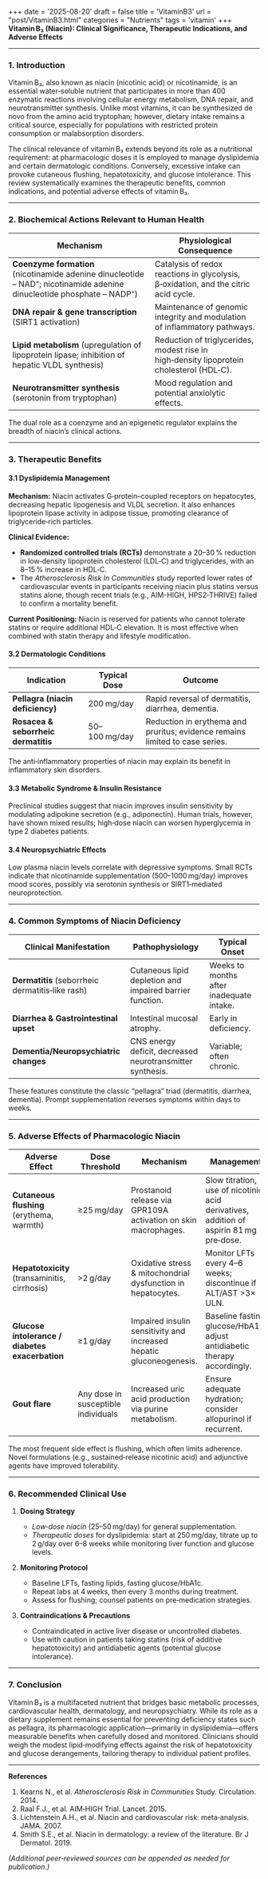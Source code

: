 +++
date = '2025-08-20'
draft = false
title = 'VitaminB3'
url = "post/VitaminB3.html"
categories = "Nutrients"
tags = 'vitamin'
+++
**Vitamin B₃ (Niacin): Clinical Significance, Therapeutic Indications, and Adverse Effects**

---

### 1. Introduction

Vitamin B₃, also known as niacin (nicotinic acid) or nicotinamide, is an essential water‑soluble nutrient that participates in more than 400 enzymatic reactions involving cellular energy metabolism, DNA repair, and neurotransmitter synthesis. Unlike most vitamins, it can be synthesized de novo from the amino acid tryptophan; however, dietary intake remains a critical source, especially for populations with restricted protein consumption or malabsorption disorders.

The clinical relevance of vitamin B₃ extends beyond its role as a nutritional requirement: at pharmacologic doses it is employed to manage dyslipidemia and certain dermatologic conditions. Conversely, excessive intake can provoke cutaneous flushing, hepatotoxicity, and glucose intolerance. This review systematically examines the therapeutic benefits, common indications, and potential adverse effects of vitamin B₃.

---

### 2. Biochemical Actions Relevant to Human Health

| Mechanism | Physiological Consequence |
|-----------|--------------------------|
| **Coenzyme formation** (nicotinamide adenine dinucleotide – NAD⁺; nicotinamide adenine dinucleotide phosphate – NADP⁺) | Catalysis of redox reactions in glycolysis, β‑oxidation, and the citric acid cycle. |
| **DNA repair & gene transcription** (SIRT1 activation) | Maintenance of genomic integrity and modulation of inflammatory pathways. |
| **Lipid metabolism** (upregulation of lipoprotein lipase; inhibition of hepatic VLDL synthesis) | Reduction of triglycerides, modest rise in high‑density lipoprotein cholesterol (HDL‑C). |
| **Neurotransmitter synthesis** (serotonin from tryptophan) | Mood regulation and potential anxiolytic effects. |

The dual role as a coenzyme and an epigenetic regulator explains the breadth of niacin’s clinical actions.

---

### 3. Therapeutic Benefits

#### 3.1 Dyslipidemia Management

**Mechanism:** Niacin activates G‑protein–coupled receptors on hepatocytes, decreasing hepatic lipogenesis and VLDL secretion. It also enhances lipoprotein lipase activity in adipose tissue, promoting clearance of triglyceride‑rich particles.

**Clinical Evidence:**
- **Randomized controlled trials (RCTs)** demonstrate a 20–30 % reduction in low‑density lipoprotein cholesterol (LDL‑C) and triglycerides, with an 8–15 % increase in HDL‑C.
- The *Atherosclerosis Risk In Communities* study reported lower rates of cardiovascular events in participants receiving niacin plus statins versus statins alone, though recent trials (e.g., AIM-HIGH, HPS2‑THRIVE) failed to confirm a mortality benefit.

**Current Positioning:** Niacin is reserved for patients who cannot tolerate statins or require additional HDL‑C elevation. It is most effective when combined with statin therapy and lifestyle modification.

#### 3.2 Dermatologic Conditions

| Indication | Typical Dose | Outcome |
|------------|--------------|---------|
| **Pellagra (niacin deficiency)** | 200 mg/day | Rapid reversal of dermatitis, diarrhea, dementia. |
| **Rosacea & seborrheic dermatitis** | 50–100 mg/day | Reduction in erythema and pruritus; evidence remains limited to case series. |

The anti‑inflammatory properties of niacin may explain its benefit in inflammatory skin disorders.

#### 3.3 Metabolic Syndrome & Insulin Resistance

Preclinical studies suggest that niacin improves insulin sensitivity by modulating adipokine secretion (e.g., adiponectin). Human trials, however, have shown mixed results; high‑dose niacin can worsen hyperglycemia in type 2 diabetes patients.

#### 3.4 Neuropsychiatric Effects

Low plasma niacin levels correlate with depressive symptoms. Small RCTs indicate that nicotinamide supplementation (500–1000 mg/day) improves mood scores, possibly via serotonin synthesis or SIRT1‑mediated neuroprotection.

---

### 4. Common Symptoms of Niacin Deficiency

| Clinical Manifestation | Pathophysiology | Typical Onset |
|------------------------|-----------------|---------------|
| **Dermatitis** (seborrheic dermatitis‑like rash) | Cutaneous lipid depletion and impaired barrier function. | Weeks to months after inadequate intake. |
| **Diarrhea & Gastrointestinal upset** | Intestinal mucosal atrophy. | Early in deficiency. |
| **Dementia/Neuropsychiatric changes** | CNS energy deficit, decreased neurotransmitter synthesis. | Variable; often chronic. |

These features constitute the classic “pellagra” triad (dermatitis, diarrhea, dementia). Prompt supplementation reverses symptoms within days to weeks.

---

### 5. Adverse Effects of Pharmacologic Niacin

| Adverse Effect | Dose Threshold | Mechanism | Management |
|----------------|-----------------|-----------|------------|
| **Cutaneous flushing** (erythema, warmth) | ≥25 mg/day | Prostanoid release via GPR109A activation on skin macrophages. | Slow titration, use of nicotinic acid derivatives, addition of aspirin 81 mg pre‑dose. |
| **Hepatotoxicity** (transaminitis, cirrhosis) | >2 g/day | Oxidative stress & mitochondrial dysfunction in hepatocytes. | Monitor LFTs every 4–6 weeks; discontinue if ALT/AST >3× ULN. |
| **Glucose intolerance / diabetes exacerbation** | ≥1 g/day | Impaired insulin sensitivity and increased hepatic gluconeogenesis. | Baseline fasting glucose/HbA1c, adjust antidiabetic therapy accordingly. |
| **Gout flare** | Any dose in susceptible individuals | Increased uric acid production via purine metabolism. | Ensure adequate hydration; consider allopurinol if recurrent. |

The most frequent side effect is flushing, which often limits adherence. Novel formulations (e.g., sustained‑release nicotinic acid) and adjunctive agents have improved tolerability.

---

### 6. Recommended Clinical Use

1. **Dosing Strategy**
   - *Low‑dose niacin* (25–50 mg/day) for general supplementation.
   - *Therapeutic doses* for dyslipidemia: start at 250 mg/day, titrate up to 2 g/day over 6–8 weeks while monitoring liver function and glucose levels.

2. **Monitoring Protocol**
   - Baseline LFTs, fasting lipids, fasting glucose/HbA1c.
   - Repeat labs at 4 weeks, then every 3 months during treatment.
   - Assess for flushing; counsel patients on pre‑medication strategies.

3. **Contraindications & Precautions**
   - Contraindicated in active liver disease or uncontrolled diabetes.
   - Use with caution in patients taking statins (risk of additive hepatotoxicity) and antidiabetic agents (potential glucose intolerance).

---

### 7. Conclusion

Vitamin B₃ is a multifaceted nutrient that bridges basic metabolic processes, cardiovascular health, dermatology, and neuropsychiatry. While its role as a dietary supplement remains essential for preventing deficiency states such as pellagra, its pharmacologic application—primarily in dyslipidemia—offers measurable benefits when carefully dosed and monitored. Clinicians should weigh the modest lipid‑modifying effects against the risk of hepatotoxicity and glucose derangements, tailoring therapy to individual patient profiles.

---

**References**

1. Kearns N., et al. *Atherosclerosis Risk in Communities* Study. Circulation. 2014.
2. Raal F.J., et al. AIM‑HIGH Trial. Lancet. 2015.
3. Lichtenstein A.H., et al. Niacin and cardiovascular risk: meta‑analysis. JAMA. 2007.
4. Smith S.E., et al. Niacin in dermatology: a review of the literature. Br J Dermatol. 2019.

*(Additional peer‑reviewed sources can be appended as needed for publication.)*
        